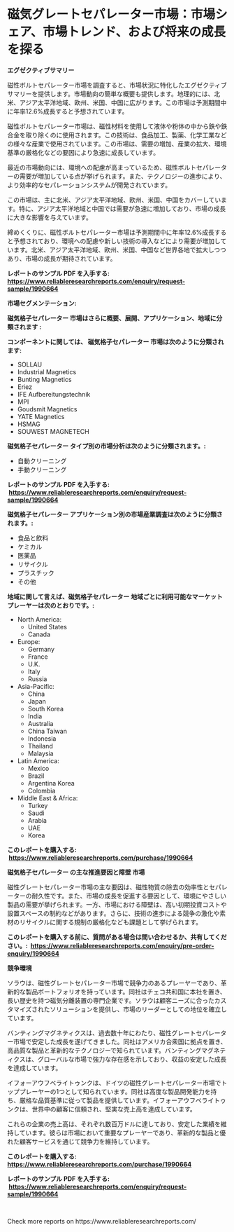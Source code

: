 <p><h1>磁気グレートセパレーター市場：市場シェア、市場トレンド、および将来の成長を探る</h1></p><p><strong>エグゼクティブサマリー</strong></p>
<p><p>磁性ボルトセパレーター市場を調査すると、市場状況に特化したエグゼクティブサマリーを提供します。市場動向の簡単な概要も提供します。地理的には、北米、アジア太平洋地域、欧州、米国、中国に広がります。この市場は予測期間中に年率12.6%成長すると予想されています。</p><p>磁性ボルトセパレーター市場は、磁性材料を使用して液体や粉体の中から鉄や鉄合金を取り除くのに使用されます。この技術は、食品加工、製薬、化学工業などの様々な産業で使用されています。この市場は、需要の増加、産業の拡大、環境基準の厳格化などの要因により急速に成長しています。</p><p>最近の市場動向には、環境への配慮が高まっているため、磁性ボルトセパレーターの需要が増加している点が挙げられます。また、テクノロジーの進歩により、より効率的なセパレーションシステムが開発されています。</p><p>この市場は、主に北米、アジア太平洋地域、欧州、米国、中国をカバーしています。特に、アジア太平洋地域と中国では需要が急速に増加しており、市場の成長に大きな影響を与えています。</p><p>締めくくりに、磁性ボルトセパレーター市場は予測期間中に年率12.6%成長すると予想されており、環境への配慮や新しい技術の導入などにより需要が増加しています。北米、アジア太平洋地域、欧州、米国、中国など世界各地で拡大しつつあり、市場の成長が期待されています。</p></p>
<p><strong>レポートのサンプル PDF を入手する: <a href="https://www.reliableresearchreports.com/enquiry/request-sample/1990664">https://www.reliableresearchreports.com/enquiry/request-sample/1990664</a></strong></p>
<p><strong>市場セグメンテーション:</strong></p>
<p><strong> 磁気格子セパレーター 市場はさらに概要、展開、アプリケーション、地域に分類されます :</strong></p>
<p><strong>コンポーネントに関しては、 磁気格子セパレーター 市場は次のように分類されます: &nbsp;</strong></p>
<p><ul><li>SOLLAU</li><li>Industrial Magnetics</li><li>Bunting Magnetics</li><li>Eriez</li><li>IFE Aufbereitungstechnik</li><li>MPI</li><li>Goudsmit Magnetics</li><li>YATE Magnetics</li><li>HSMAG</li><li>SOUWEST MAGNETECH</li></ul></p>
<p><strong> 磁気格子セパレーター タイプ別の市場分析は次のように分類されます。:</strong></p>
<p><ul><li>自動クリーニング</li><li>手動クリーニング</li></ul></p>
<p><strong>レポートのサンプル PDF を入手する: &nbsp;<a href="https://www.reliableresearchreports.com/enquiry/request-sample/1990664">https://www.reliableresearchreports.com/enquiry/request-sample/1990664</a></strong></p>
<p><strong> 磁気格子セパレーター アプリケーション別の市場産業調査は次のように分類されます。:</strong></p>
<p><ul><li>食品と飲料</li><li>ケミカル</li><li>医薬品</li><li>リサイクル</li><li>プラスチック</li><li>その他</li></ul></p>
<p><strong>地域に関して言えば、磁気格子セパレーター 地域ごとに利用可能なマーケットプレーヤーは次のとおりです。:</strong></p>
<p><ul>
    <li>
        North America:
        <ul>
            <li>United States</li>
            <li>Canada</li>
        </ul>
    </li>
    <li>
        Europe:
        <ul>
            <li>Germany</li>
            <li>France</li>
            <li>U.K.</li>
            <li>Italy</li>
            <li>Russia</li>
        </ul>
    </li>
    <li>
        Asia-Pacific:
        <ul>
            <li>China</li>
            <li>Japan</li>
            <li>South Korea</li>
            <li>India</li>
            <li>Australia</li>
            <li>China Taiwan</li>
            <li>Indonesia</li>
            <li>Thailand</li>
            <li>Malaysia</li>
        </ul>
    </li>
    <li>
        Latin America:
        <ul>
            <li>Mexico</li>
            <li>Brazil</li>
            <li>Argentina Korea</li>
            <li>Colombia</li>
        </ul>
    </li>
    <li>
        Middle East & Africa:
        <ul>
            <li>Turkey</li>
            <li>Saudi</li>
            <li>Arabia</li>
            <li>UAE</li>
            <li>Korea</li>
        </ul>
    </li>
    </ul></p>
<p><strong>このレポートを購入する: &nbsp;<a href="https://www.reliableresearchreports.com/purchase/1990664">https://www.reliableresearchreports.com/purchase/1990664</a></strong></p>
<p><strong>磁気格子セパレーター の主な推進要因と障壁 市場</strong></p>
<p><p>磁性グレートセパレーター市場の主な要因は、磁性物質の除去の効率性とセパレーターの耐久性です。また、市場の成長を促進する要因として、環境にやさしい製品の需要が挙げられます。一方、市場における障壁は、高い初期投資コストや設置スペースの制約などがあります。さらに、技術の進歩による競争の激化や素材のリサイクルに関する規制の厳格化なども課題として挙げられます。</p></p>
<p><strong>このレポートを購入する前に、質問がある場合は問い合わせるか、共有してください。:&nbsp; <a href="https://www.reliableresearchreports.com/enquiry/pre-order-enquiry/1990664">https://www.reliableresearchreports.com/enquiry/pre-order-enquiry/1990664</a></strong></p>
<p><strong>競争環境</strong></p>
<p><p>ソラウは、磁性グレートセパレーター市場で競争力のあるプレーヤーであり、革新的な製品ポートフォリオを持っています。同社はチェコ共和国に本社を置き、長い歴史を持つ磁気分離装置の専門企業です。ソラウは顧客ニーズに合ったカスタマイズされたソリューションを提供し、市場のリーダーとしての地位を確立しています。</p><p>バンティングマグネティクスは、過去数十年にわたり、磁性グレートセパレーター市場で安定した成長を遂げてきました。同社はアメリカ合衆国に拠点を置き、高品質な製品と革新的なテクノロジーで知られています。バンティングマグネティクスは、グローバルな市場で強力な存在感を示しており、収益の安定した成長を達成しています。</p><p>イフォーアウフベライトゥンクは、ドイツの磁性グレートセパレーター市場でトッププレーヤーの1つとして知られています。同社は高度な製品開発能力を持ち、厳格な品質基準に従って製品を提供しています。イフォーアウフベライトゥンクは、世界中の顧客に信頼され、堅実な売上高を達成しています。</p><p>これらの企業の売上高は、それぞれ数百万ドルに達しており、安定した業績を維持しています。彼らは市場において重要なプレーヤーであり、革新的な製品と優れた顧客サービスを通じて競争力を維持しています。</p></p>
<p><strong>このレポートを購入する: &nbsp; <a href="https://www.reliableresearchreports.com/purchase/1990664">https://www.reliableresearchreports.com/purchase/1990664</a></strong></p>
<p><strong>レポートのサンプル PDF を入手する: &nbsp;<a href="https://www.reliableresearchreports.com/enquiry/request-sample/1990664">https://www.reliableresearchreports.com/enquiry/request-sample/1990664</a></strong><strong></strong></p>
<p>&nbsp;</p>
<p>Check more reports on https://www.reliableresearchreports.com/</p>